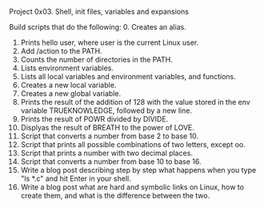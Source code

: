 Project 0x03. Shell, init files, variables and expansions

Build scripts that do the following:
0. Creates an alias.
1. Prints hello user, where user is the current Linux user.
2. Add /action to the PATH. 
3. Counts the number of directories in the PATH.
4. Lists environment variables.
5. Lists all local variables and environment variables, and functions.
6. Creates a new local variable.
7. Creates a new global variable.
8. Prints the result of the addition of 128 with the value stored in the env variable 
TRUEKNOWLEDGE, followed by a new line.
9. Prints the result of POWR divided by DIVIDE.
10. Displyas the result of BREATH to the power of LOVE.
11. Script that converts a number from base 2 to base 10.
12. Script that prints all possible combinations of two letters, except oo.
13. Script that prints a number with two decimal places.
14. Script that converts a number from base 10 to base 16.
15. Write a blog post describing step by step what happens when you type "ls *.c" and 
hit Enter in your shell.
16. Write a blog post what are hard and symbolic links on Linux, how to create them,
and what is the difference between the two.

